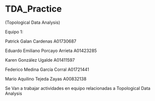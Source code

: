 # TDA_Practice
(Topological Data Analysis)

Equipo 1:

Patrick Galan Cardenas A01730687

Eduardo Emiliano Porcayo Arrieta A01423285

Karen González Ugalde A01411597

Federico Medina García Corral A01721441

Mario Aquilino Tejeda Zayas A00832138


Se Van a trabajar actividades en equipo relacionadas a Topological Data Analysis
